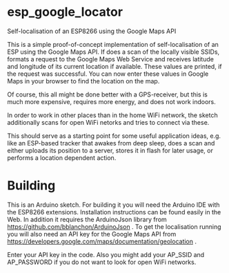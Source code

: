 # esp_google_locator
Self-localisation of an ESP8266 using the Google Maps API

This is a simple proof-of-concept implementation of self-localisation of an ESP using the Google Maps API. If does a scan of the locally visible SSIDs, formats a request to the Google Maps Web Service and receives latitude and longitude of its current location if available. These values are printed, if the request was successful. You can now enter these values in Google Maps in your browser to find the location on the map.

Of course, this all might be done better with a GPS-receiver, but this is much more expensive, requires more energy, and does not work indoors.

In order to work in other places than in the home WiFi network, the sketch additionally scans for open WiFi netorks and tries to connect via these.

This should serve as a starting point for some useful application ideas, e.g. like an ESP-based tracker that awakes from deep sleep, does a scan and either uploads its position to a server, stores it in flash for later usage, or performs a location dependent action.

# Building
This is an Arduino sketch. For building it you will need the Arduino IDE with the ESP8266 extensions. Installation instructions can be found easily in the Web. In addition it requires the ArduinoJson library from https://github.com/bblanchon/ArduinoJson . To get the localisation running you will also need an API key for the Google Maps API from https://developers.google.com/maps/documentation/geolocation .

Enter your API key in the code. Also you might add your AP_SSID and AP_PASSWORD if you do not want to look for open WiFi networks.
